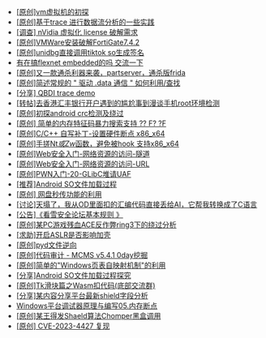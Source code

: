 + [[原创]vm虚拟机的初探](https://bbs.kanxue.com/thread-284883.htm)
+ [[原创]基于trace 进行数据流分析的一些实践](https://bbs.kanxue.com/thread-285243.htm)
+ [[调查] nVidia 虚拟化 license 破解需求](https://bbs.kanxue.com/thread-276710.htm)
+ [[原创]VMWare安装破解FortiGate7.4.2](https://bbs.kanxue.com/thread-284794.htm)
+ [[原创]unidbg直接调用tiktok so生成签名](https://bbs.kanxue.com/thread-285623.htm)
+ [有在搞flexnet embedded的吗 交流一下](https://bbs.kanxue.com/thread-285907.htm)
+ [[原创]又一款通杀利器来袭，partserver，通杀版frida](https://bbs.kanxue.com/thread-285628.htm)
+ [[原创]简述常规的 " 驱动 .data 通信 " 如何利用/查找](https://bbs.kanxue.com/thread-285348.htm)
+ [[分享] QBDI trace demo](https://bbs.kanxue.com/thread-285857.htm)
+ [[转帖]去香港汇丰银行开户遇到的尴尬事到漫谈手机root环境检测](https://bbs.kanxue.com/thread-285754.htm)
+ [[原创]初探android crc检测及绕过](https://bbs.kanxue.com/thread-285790.htm)
+ [[原创] 简单的内存特征码暴力搜索支持 ?? F? ?F](https://bbs.kanxue.com/thread-284451.htm)
+ [[原创]C/C++ 自写补丁-设置硬件断点 x86_x64](https://bbs.kanxue.com/thread-283839.htm)
+ [[原创]手搓Nt*或Zw*函数，避免被hook 支持x86_x64](https://bbs.kanxue.com/thread-284264.htm)
+ [[原创]Web安全入门-网络资源的访问-隧道](https://bbs.kanxue.com/thread-285925.htm)
+ [[原创]Web安全入门-网络资源的访问-URL](https://bbs.kanxue.com/thread-285924.htm)
+ [[原创]PWN入门-20-GLibC堆请UAF](https://bbs.kanxue.com/thread-285923.htm)
+ [[推荐]Android SO文件加载过程](https://bbs.kanxue.com/thread-285818.htm)
+ [[原创] 网盘秒传功能的利用](https://bbs.kanxue.com/thread-284783.htm)
+ [[讨论]天塌了，我从OD里面扣的汇编代码直接丢给AI，它帮我转换成了C语言](https://bbs.kanxue.com/thread-285927.htm)
+ [[公告]《看雪安全论坛基本规则 》](https://bbs.kanxue.com/thread-71978.htm)
+ [[原创]某PC游戏残血ACE反作弊ring3下的绕过分析](https://bbs.kanxue.com/thread-284667.htm)
+ [[求助]开启ASLR是否影响加壳](https://bbs.kanxue.com/thread-285922.htm)
+ [[原创]pyd文件逆向](https://bbs.kanxue.com/thread-285496.htm)
+ [[原创]代码审计 - MCMS v5.4.1 0day挖掘](https://bbs.kanxue.com/thread-284806.htm)
+ [[原创]简单的"Windows页表自映射机制"的利用](https://bbs.kanxue.com/thread-285332.htm)
+ [[分享]Android  SO文件加载过程探究](https://bbs.kanxue.com/thread-285788.htm)
+ [[原创]Tk滑块篇之Wasm扣代码(底部交流群)](https://bbs.kanxue.com/thread-285928.htm)
+ [[分享]某内容分享平台最新shield字段分析](https://bbs.kanxue.com/thread-285929.htm)
+ [Windows平台调试器原理与编写05.内存断点](https://bbs.kanxue.com/thread-285931.htm)
+ [[原创]某王得发Shaeld算法Chomper黑盒调用](https://bbs.kanxue.com/thread-285705.htm)
+ [[原创] CVE-2023-4427 复现](https://bbs.kanxue.com/thread-285930.htm)
